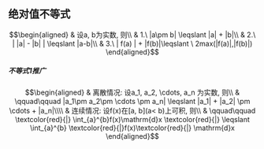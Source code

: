 ## 绝对值不等式
$$\begin{aligned}
& 设a, b为实数, 则\\
& 1.\ |a\pm b| \leqslant |a| + |b|\\
& 2.\ | |a| - |b| | \leqslant |a-b|\\
& 3.\ | f(a) | + |f(b)|\leqslant \ 2max(|f(a)|,|f(b)|)
\end{aligned}$$

##### 不等式1推广
$$\begin{aligned}
& 离散情况: 设a_1, a_2, \cdots, a_n 为实数, 则\\
& \qquad\qquad |a_1\pm a_2\pm \cdots \pm a_n| \leqslant |a_1| + |a_2| \pm \cdots + |a_n|\\\\
& 连续情况: 设f(x)在[a, b](a< b)上可积, 则\\
& \qquad\qquad \textcolor{red}{|} \int_{a}^{b}f(x)\mathrm{d}x \textcolor{red}{|} \leqslant \int_{a}^{b} \textcolor{red}{|}f(x)\textcolor{red}{|} \mathrm{d}x
\end{aligned}$$
